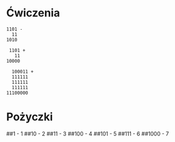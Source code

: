 # Ćwiczenia
```
1101 -
  11
1010
```
```
 1101 +
   11
10000
```
```
  100011 +
  111111
  111111
  111111
11100000
```
# Pożyczki
##1 - 1
##10 - 2
##11 - 3
##100 - 4
##101 - 5
##111 - 6
##1000 - 7
